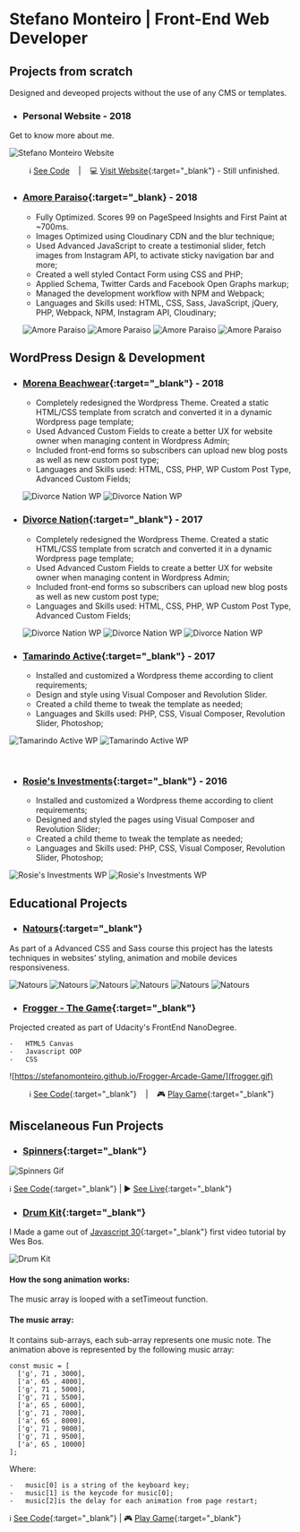 # Stefano Monteiro | Front-End Web Developer

## Projects from scratch

Designed and deveoped projects without the use of any CMS or templates.

- ### Personal Website - 2018

Get to know more about me.

![Stefano Monteiro Website](StefanoMonteiro.png "Visit my Website")

&nbsp;&nbsp;&nbsp;&nbsp;&nbsp;&nbsp;&nbsp;&nbsp; ℹ️ [See Code](https://github.com/stefanomonteiro/Personal-Website) &nbsp;&nbsp;&nbsp;|&nbsp;&nbsp;&nbsp; 💻 [Visit Website](https://stefanomonteiro.github.io/Personal-Website/){:target="\_blank"} - Still unfinished.

- ### [Amore Paraiso](https://www.amoreparaiso.com/){:target="\_blank} - 2018

  - Fully Optimized. Scores 99 on PageSpeed Insights and First Paint at ~700ms.
  - Images Optimized using Cloudinary CDN and the blur technique;
  - Used Advanced JavaScript to create a testimonial slider, fetch images from Instagram
    API, to activate sticky navigation bar and more;
  - Created a well styled Contact Form using CSS and PHP;
  - Applied Schema, Twitter Cards and Facebook Open Graphs markup;
  - Managed the development workflow with NPM and Webpack;
  - Languages and Skills used: HTML, CSS, Sass, JavaScript, jQuery, PHP, Webpack, NPM, Instagram API, Cloudinary;

  ![Amore Paraiso](amore_paraiso-4.png)
  ![Amore Paraiso](amore_paraiso-3.png)
  ![Amore Paraiso](amore_paraiso-1.png)
  ![Amore Paraiso](amore_paraiso-2.png)

## WordPress Design & Development

- ### [Morena Beachwear](https://morenabeachwear.com/){:target="\_blank"} - 2018

  - Completely redesigned the Wordpress Theme. Created a static HTML/CSS template from scratch and converted it in a dynamic Wordpress page template;
  - Used Advanced Custom Fields to create a better UX for website owner when managing content in Wordpress Admin;
  - Included front-end forms so subscribers can upload new blog posts as well as new custom post type;
  - Languages and Skills used: HTML, CSS, PHP, WP Custom Post Type, Advanced Custom Fields;

  ![Divorce Nation WP](morena_beachwear1.png)
  ![Divorce Nation WP](morena_beachwear0.png)

* ### [Divorce Nation](https://divorcenation.net/){:target="\_blank"} - 2017

  - Completely redesigned the Wordpress Theme. Created a static HTML/CSS template from scratch and converted it in a dynamic Wordpress page template;
  - Used Advanced Custom Fields to create a better UX for website owner when managing content in Wordpress Admin;
  - Included front-end forms so subscribers can upload new blog posts as well as new custom post type;
  - Languages and Skills used: HTML, CSS, PHP, WP Custom Post Type, Advanced Custom Fields;

  ![Divorce Nation WP](divorce-nation1.jpg)
  ![Divorce Nation WP](divorce-nation2.jpg)
  ![Divorce Nation WP](divorce-nation3.jpg)

- ### [Tamarindo Active](http://tamarindoactive.com/){:target="\_blank"} - 2017

  - Installed and customized a Wordpress theme according to client requirements;
  - Design and style using Visual Composer and Revolution Slider.
  - Created a child theme to tweak the template as needed;
  - Languages and Skills used: PHP, CSS, Visual Composer, Revolution Slider,
    Photoshop;

![Tamarindo Active WP](TamarindoActive.gif "Tamarindo Active Slider") ![Tamarindo Active WP](TamarindoActive_2.gif "Tamarindo Active Home")

&nbsp;
&nbsp;

- ### [Rosie's Investments](http://www.rosiesinvestments.com/){:target="\_blank"} - 2016

  - Installed and customized a Wordpress theme according to client requirements;
  - Designed and styled the pages using Visual Composer and Revolution Slider;
  - Created a child theme to tweak the template as needed;
  - Languages and Skills used: PHP, CSS, Visual Composer, Revolution Slider,
    Photoshop;

![Rosie's Investments WP](rosie1.png "Rosie HomePage") ![Rosie's Investments WP](rosie2.png "Rosie HomePage")

## Educational Projects

- ### [Natours](https://stefanomonteiro.github.io/Natours/){:target="\_blank"}

As part of a Advanced CSS and Sass course this project has the latests techniques in websites’ styling, animation and mobile devices responsiveness.

![Natours](natours.gif "Natours Project") ![Natours](natours2.gif "Natours Project") ![Natours](natours3.gif "Natours Project") ![Natours](natours4.gif "Natours Project") ![Natours](natours5.gif "Natours Project") ![Natours](natours6.gif "Natours Project")

- ### [Frogger - The Game](https://github.com/stefanomonteiro/Frogger-Arcade-Game){:target="\_blank"}

Projected created as part of Udacity's FrontEnd NanoDegree.

    -   HTML5 Canvas
    -   Javascript OOP
    -   CSS

![https://stefanomonteiro.github.io/Frogger-Arcade-Game/](frogger.gif)

&nbsp;&nbsp;&nbsp;&nbsp;&nbsp;&nbsp;&nbsp;&nbsp; ℹ️ [See Code](https://github.com/stefanomonteiro/Frogger-Arcade-Game){:target="\_blank"} &nbsp;&nbsp;&nbsp;|&nbsp;&nbsp;&nbsp; 🎮 [Play Game](https://stefanomonteiro.github.io/Frogger-Arcade-Game/){:target="\_blank"}

## Miscelaneous Fun Projects

- ### [Spinners](https://stefanomonteiro.github.io/Spinners/){:target="\_blank"}

![Spinners Gif](spinners.gif)

ℹ️ [See Code](https://github.com/stefanomonteiro/Spinners){:target="\_blank"} | ▶️ [See Live](https://stefanomonteiro.github.io/Spinners/){:target="\_blank"}

- ### [Drum Kit](https://stefanomonteiro.github.io/drumkit-game/){:target="\_blank"}

I Made a game out of [Javascript 30](https://youtu.be/VuN8qwZoego?list=PLu8EoSxDXHP6CGK4YVJhL_VWetA865GOH){:target="\_blank"} first video tutorial by Wes Bos.

![Drum Kit](JS30_DrumGame.gif)

#### How the song animation works:

The music array is looped with a setTimeout function.

#### The music array:

It contains sub-arrays, each sub-array represents one music note. The animation above is represented by the following music array:

```
const music = [
  ['g', 71 , 3000],
  ['a', 65 , 4000],
  ['g', 71 , 5000],
  ['g', 71 , 5500],
  ['a', 65 , 6000],
  ['g', 71 , 7000],
  ['a', 65 , 8000],
  ['g', 71 , 9000],
  ['g', 71 , 9500],
  ['a', 65 , 10000]
];
```

Where:

    -   music[0] is a string of the keyboard key;
    -   music[1] is the keycode for music[0];
    -   music[2]is the delay for each animation from page restart;

ℹ️ [See Code](https://github.com/stefanomonteiro/drumkit-game){:target="\_blank"} | 🎮 [Play Game](https://stefanomonteiro.github.io/drumkit-game/){:target="\_blank"}
